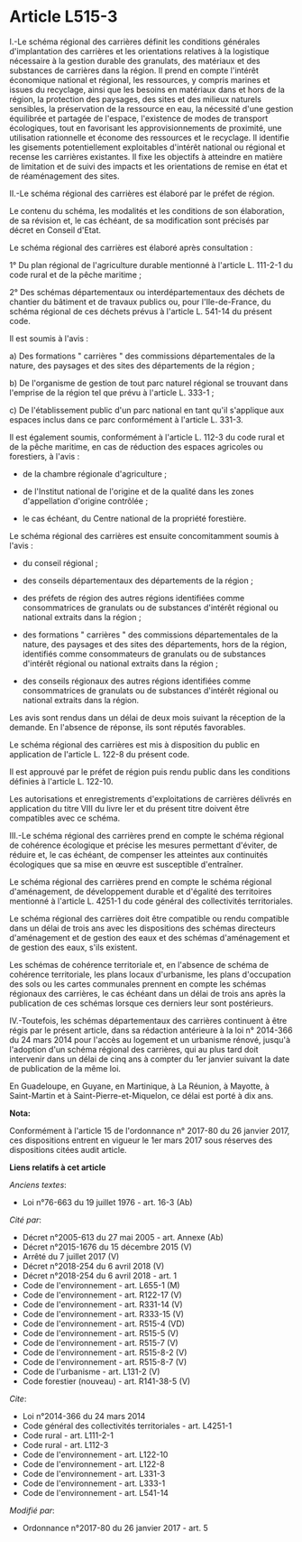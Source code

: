 # Article L515-3

I.-Le schéma régional des carrières définit les conditions générales d'implantation des carrières et les orientations
relatives à la logistique nécessaire à la gestion durable des granulats, des matériaux et des substances de carrières dans la
région. Il prend en compte l'intérêt économique national et régional, les ressources, y compris marines et issues du
recyclage, ainsi que les besoins en matériaux dans et hors de la région, la protection des paysages, des sites et des milieux
naturels sensibles, la préservation de la ressource en eau, la nécessité d'une gestion équilibrée et partagée de l'espace,
l'existence de modes de transport écologiques, tout en favorisant les approvisionnements de proximité, une utilisation
rationnelle et économe des ressources et le recyclage. Il identifie les gisements potentiellement exploitables d'intérêt
national ou régional et recense les carrières existantes. Il fixe les objectifs à atteindre en matière de limitation et de
suivi des impacts et les orientations de remise en état et de réaménagement des sites. 

II.-Le schéma régional des carrières est élaboré par le préfet de région. 

Le contenu du schéma, les modalités et les conditions de son élaboration, de sa révision et, le cas échéant, de sa
modification sont précisés par décret en Conseil d'Etat. 

Le schéma régional des carrières est élaboré après consultation : 

1° Du plan régional de l'agriculture durable mentionné à l'article L. 111-2-1 du code rural et de la pêche maritime ; 

2° Des schémas départementaux ou interdépartementaux des déchets de chantier du bâtiment et de travaux publics ou, pour
l'Ile-de-France, du schéma régional de ces déchets prévus à l'article L. 541-14 du présent code. 

Il est soumis à l'avis : 

a) Des formations " carrières " des commissions départementales de la nature, des paysages et des sites des départements de
la région ; 

b) De l'organisme de gestion de tout parc naturel régional se trouvant dans l'emprise de la région tel que prévu à l'article
L. 333-1 ; 

c) De l'établissement public d'un parc national en tant qu'il s'applique aux espaces inclus dans ce parc conformément à
l'article L. 331-3. 

Il est également soumis, conformément à l'article L. 112-3 du code rural et de la pêche maritime, en cas de réduction des
espaces agricoles ou forestiers, à l'avis :

- de la chambre régionale d'agriculture ;

- de l'Institut national de l'origine et de la qualité dans les zones d'appellation d'origine contrôlée ;

- le cas échéant, du Centre national de la propriété forestière. 

Le schéma régional des carrières est ensuite concomitamment soumis à l'avis :

- du conseil régional ;

- des conseils départementaux des départements de la région ;

- des préfets de région des autres régions identifiées comme consommatrices de granulats ou de substances d'intérêt régional
ou national extraits dans la région ;

- des formations " carrières " des commissions départementales de la nature, des paysages et des sites des départements, hors
de la région, identifiés comme consommateurs de granulats ou de substances d'intérêt régional ou national extraits dans la
région ;

- des conseils régionaux des autres régions identifiées comme consommatrices de granulats ou de substances d'intérêt régional
ou national extraits dans la région. 

Les avis sont rendus dans un délai de deux mois suivant la réception de la demande. En l'absence de réponse, ils sont réputés
favorables. 

Le schéma régional des carrières est mis à disposition du public en application de l'article L. 122-8 du présent code. 

Il est approuvé par le préfet de région puis rendu public dans les conditions définies à l'article L. 122-10. 

Les autorisations et enregistrements d'exploitations de carrières délivrés en application du titre VIII du livre Ier et du
présent titre doivent être compatibles avec ce schéma. 

III.-Le schéma régional des carrières prend en compte le schéma régional de cohérence écologique et précise les mesures
permettant d'éviter, de réduire et, le cas échéant, de compenser les atteintes aux continuités écologiques que sa mise en
œuvre est susceptible d'entraîner. 

Le schéma régional des carrières prend en compte le schéma régional d'aménagement, de développement durable et d'égalité des
territoires mentionné à l'article L. 4251-1 du code général des collectivités territoriales. 

Le schéma régional des carrières doit être compatible ou rendu compatible dans un délai de trois ans avec les dispositions
des schémas directeurs d'aménagement et de gestion des eaux et des schémas d'aménagement et de gestion des eaux, s'ils
existent. 

Les schémas de cohérence territoriale et, en l'absence de schéma de cohérence territoriale, les plans locaux d'urbanisme, les
plans d'occupation des sols ou les cartes communales prennent en compte les schémas régionaux des carrières, le cas échéant
dans un délai de trois ans après la publication de ces schémas lorsque ces derniers leur sont postérieurs. 

IV.-Toutefois, les schémas départementaux des carrières continuent à être régis par le présent article, dans sa rédaction
antérieure à la loi n° 2014-366 du 24 mars 2014 pour l'accès au logement et un urbanisme rénové, jusqu'à l'adoption d'un
schéma régional des carrières, qui au plus tard doit intervenir dans un délai de cinq ans à compter du 1er janvier suivant la
date de publication de la même loi. 

En Guadeloupe, en Guyane, en Martinique, à La Réunion, à Mayotte, à Saint-Martin et à Saint-Pierre-et-Miquelon, ce délai est
porté à dix ans.

**Nota:**

Conformément à l'article 15 de l'ordonnance n° 2017-80 du 26 janvier 2017, ces dispositions entrent en vigueur le 1er mars
2017 sous réserves des dispositions citées audit article.

**Liens relatifs à cet article**

_Anciens textes_:

  - Loi n°76-663 du 19 juillet 1976 - art. 16-3 (Ab)

_Cité par_:

  - Décret n°2005-613 du 27 mai 2005 - art. Annexe (Ab)
  - Décret n°2015-1676 du 15 décembre 2015 (V)
  - Arrêté du 7 juillet 2017 (V)
  - Décret n°2018-254 du 6 avril 2018 (V)
  - Décret n°2018-254 du 6 avril 2018 - art. 1
  - Code de l'environnement - art. L655-1 (M)
  - Code de l'environnement - art. R122-17 (V)
  - Code de l'environnement - art. R331-14 (V)
  - Code de l'environnement - art. R333-15 (V)
  - Code de l'environnement - art. R515-4 (VD)
  - Code de l'environnement - art. R515-5 (V)
  - Code de l'environnement - art. R515-7 (V)
  - Code de l'environnement - art. R515-8-2 (V)
  - Code de l'environnement - art. R515-8-7 (V)
  - Code de l'urbanisme - art. L131-2 (V)
  - Code forestier (nouveau) - art. R141-38-5 (V)

_Cite_:

  - Loi n°2014-366 du 24 mars 2014
  - Code général des collectivités territoriales - art. L4251-1
  - Code rural - art. L111-2-1
  - Code rural - art. L112-3
  - Code de l'environnement - art. L122-10
  - Code de l'environnement - art. L122-8
  - Code de l'environnement - art. L331-3
  - Code de l'environnement - art. L333-1
  - Code de l'environnement - art. L541-14

_Modifié par_:

  - Ordonnance n°2017-80 du 26 janvier 2017 - art. 5
